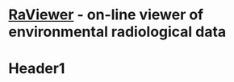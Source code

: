 # [RaViewer](http://radon222.eu/app) - on-line viewer of environmental radiological data

# Header1
